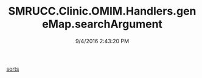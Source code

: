 ﻿---
title: SMRUCC.Clinic.OMIM.Handlers.geneMap.searchArgument
date: 9/4/2016 2:43:20 PM
---

[sorts](T-SMRUCC.Clinic.OMIM.Handlers.geneMap.searchArgument.sorts.html)
